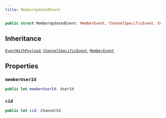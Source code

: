 ```yaml
---
title: MemberUpdatedEvent
---
```


``` swift
public struct MemberUpdatedEvent: MemberEvent, ChannelSpecificEvent, EventWithPayload 
```

## Inheritance

[`EventWithPayload`](../event-with-payload), [`ChannelSpecificEvent`](../channel-specific-event), [`MemberEvent`](../member-event)

## Properties

### `memberUserId`

``` swift
public let memberUserId: UserId
```

### `cid`

``` swift
public let cid: ChannelId
```
